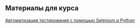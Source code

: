 Материалы для курса
-
[Автоматизация тестирования с помощью Selenium и Python](https://stepik.org/course/575 "Каталог онлайн-курсов")
